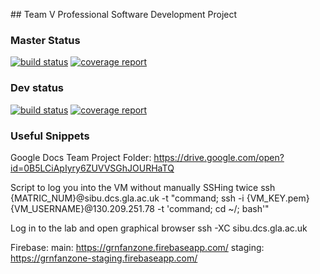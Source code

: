 ## Team V Professional Software Development Project

### Master Status
[![build status](https://gitlab.com/cluskii/GRNFanZone/badges/master/build.svg)](https://gitlab.com/cluskii/GRNFanZone/commits/master)
[![coverage report](https://gitlab.com/cluskii/GRNFanZone/badges/master/coverage.svg)](https://gitlab.com/cluskii/GRNFanZone/commits/master)

### Dev status
[![build status](https://gitlab.com/cluskii/GRNFanZone/badges/dev/build.svg)](https://gitlab.com/cluskii/GRNFanZone/commits/dev)
[![coverage report](https://gitlab.com/cluskii/GRNFanZone/badges/dev/coverage.svg)](https://gitlab.com/cluskii/GRNFanZone/commits/dev)



### Useful Snippets

Google Docs Team Project Folder:
    https://drive.google.com/open?id=0B5LCiApIyry6ZUVVSGhJOURHaTQ

Script to log you into the VM without manually SSHing twice
    ssh {MATRIC_NUM}@sibu.dcs.gla.ac.uk -t "command; ssh -i {VM_KEY.pem} {VM_USERNAME}@130.209.251.78 -t 'command; cd ~/; bash'"

Log in to the lab and open graphical browser
    ssh -XC sibu.dcs.gla.ac.uk

Firebase:
    main:    https://grnfanzone.firebaseapp.com/
    staging: https://grnfanzone-staging.firebaseapp.com/
